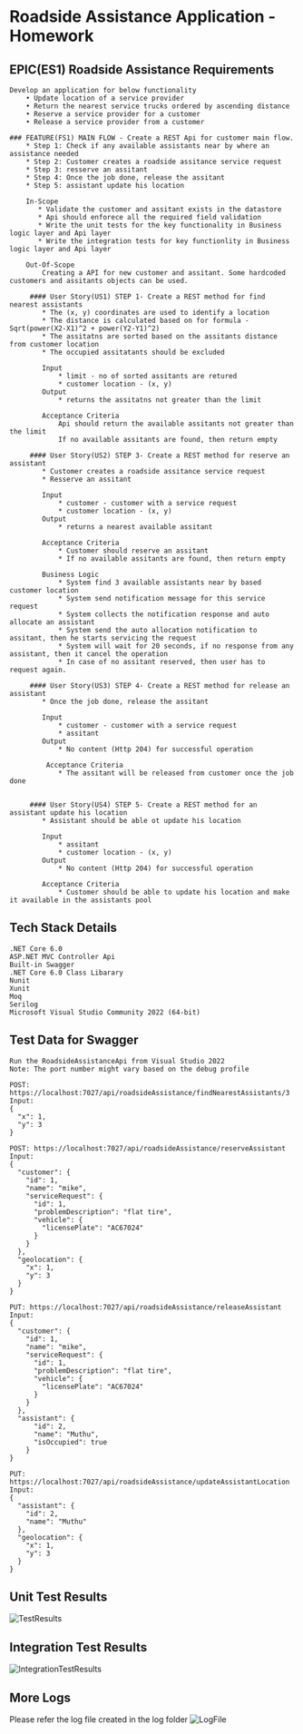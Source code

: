 # Roadside Assistance Application - Homework


## EPIC(ES1) Roadside Assistance Requirements
    Develop an application for below functionality
        • Update location of a service provider
        • Return the nearest service trucks ordered by ascending distance
        • Reserve a service provider for a customer
        • Release a service provider from a customer

    ### FEATURE(FS1) MAIN FLOW - Create a REST Api for customer main flow.
        * Step 1: Check if any available assistants near by where an assistance needed
        * Step 2: Customer creates a roadside assitance service request
        * Step 3: resserve an assitant
        * Step 4: Once the job done, release the assitant
        * Step 5: assistant update his location

        In-Scope
           * Validate the customer and assitant exists in the datastore
           * Api should enforece all the required field validation
           * Write the unit tests for the key functionality in Business logic layer and Api layer
           * Write the integration tests for key functionlity in Business logic layer and Api layer

        Out-Of-Scope
            Creating a API for new customer and assitant. Some hardcoded customers and assitants objects can be used.

         #### User Story(US1) STEP 1- Create a REST method for find nearest assistants   
            * The (x, y) coordinates are used to identify a location
            * The distance is calculated based on for formula -  Sqrt(power(X2-X1)^2 + power(Y2-Y1)^2)
            * The assitatns are sorted based on the assitants distance from customer location
            * The occupied assitatants should be excluded

            Input
                * limit - no of sorted assitants are retured
                * customer location - (x, y)
            Output
                * returns the assitatns not greater than the limit

            Acceptance Criteria
                Api should return the available assitants not greater than the limit
                If no available assitants are found, then return empty

         #### User Story(US2) STEP 3- Create a REST method for reserve an assistant
            * Customer creates a roadside assitance service request
            * Resserve an assitant

            Input
                * customer - customer with a service request
                * customer location - (x, y)
            Output
                * returns a nearest available assitant 

            Acceptance Criteria
                * Customer should reserve an assitant
                * If no available assitants are found, then return empty

            Business Logic
                * System find 3 available assistants near by based customer location
                * System send notification message for this service request
                * System collects the notification response and auto allocate an assistant
                * System send the auto allocation notification to assitant, then he starts servicing the request
                * System will wait for 20 seconds, if no response from any assistant, then it cancel the operation
                * In case of no assitant reserved, then user has to request again.

         #### User Story(US3) STEP 4- Create a REST method for release an assistant   
            * Once the job done, release the assitant

            Input
                * customer - customer with a service request
                * assitant 
            Output
                * No content (Http 204) for successful operation

             Acceptance Criteria
                * The assitant will be released from customer once the job done


         #### User Story(US4) STEP 5- Create a REST method for an assistant update his location    
            * Assistant should be able ot update his location

            Input
                * assitant 
                * customer location - (x, y)
            Output
                * No content (Http 204) for successful operation

            Acceptance Criteria
                * Customer should be able to update his location and make it available in the assistants pool

## Tech Stack Details
    .NET Core 6.0 
    ASP.NET MVC Controller Api
    Built-in Swagger
    .NET Core 6.0 Class Libarary
    Nunit
    Xunit
    Moq
    Serilog
    Microsoft Visual Studio Community 2022 (64-bit)


## Test Data for Swagger
    Run the RoadsideAssistanceApi from Visual Studio 2022
    Note: The port number might vary based on the debug profile

    POST: https://localhost:7027/api/roadsideAssistance/findNearestAssistants/3
    Input:
    {
      "x": 1,
      "y": 3
    }

    POST: https://localhost:7027/api/roadsideAssistance/reserveAssistant
    Input:
    {
      "customer": {
        "id": 1,
        "name": "mike",
        "serviceRequest": {
          "id": 1,
          "problemDescription": "flat tire",
          "vehicle": {
            "licensePlate": "AC67024"
          }
        }
      },
      "geolocation": {
        "x": 1,
        "y": 3
      }
    }

    PUT: https://localhost:7027/api/roadsideAssistance/releaseAssistant
    Input:
    {
      "customer": {
        "id": 1,
        "name": "mike",
        "serviceRequest": {
          "id": 1,
          "problemDescription": "flat tire",
          "vehicle": {
            "licensePlate": "AC67024"
          }
        }
      },
      "assistant": {
	      "id": 2,
	      "name": "Muthu",
	      "isOccupied": true
	    }
    }

    PUT: https://localhost:7027/api/roadsideAssistance/updateAssistantLocation
    Input:
    {
      "assistant": {
        "id": 2,
        "name": "Muthu"
      },
      "geolocation": {
        "x": 1,
        "y": 3
      }
    }

## Unit Test Results
![TestResults](https://github.com/senrepo/RoadsideAssistance/blob/main/Readme/TestResults.PNG)

## Integration Test Results
![IntegrationTestResults](https://github.com/senrepo/RoadsideAssistance/blob/main/Readme/ConcurrentTestResults.PNG)

## More Logs
   Please refer the log file created in the log folder
![LogFile](https://github.com/senrepo/RoadsideAssistance/blob/main/Readme/logfile.PNG)
